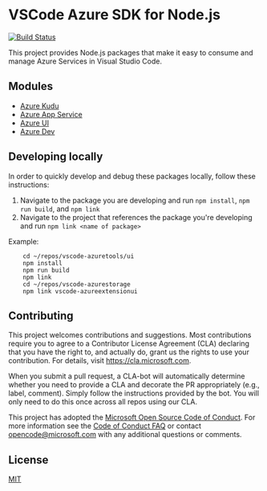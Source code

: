 # VSCode Azure SDK for Node.js

[![Build Status](https://dev.azure.com/ms-azuretools/AzCode/_apis/build/status/vscode-azuretools)](https://dev.azure.com/ms-azuretools/AzCode/_build/latest?definitionId=17)

This project provides Node.js packages that make it easy to consume and manage Azure Services in Visual Studio Code.

## Modules

* [Azure Kudu](kudu/)
* [Azure App Service](appservice/)
* [Azure UI](ui/)
* [Azure Dev](dev/)

## Developing locally

In order to quickly develop and debug these packages locally, follow these instructions:
1. Navigate to the package you are developing and run `npm install`, `npm run build`, and `npm link`
1. Navigate to the project that references the package you're developing and run `npm link <name of package>`

Example:
```
    cd ~/repos/vscode-azuretools/ui
    npm install
    npm run build
    npm link
    cd ~/repos/vscode-azurestorage
    npm link vscode-azureextensionui
```

## Contributing

This project welcomes contributions and suggestions.  Most contributions require you to agree to a
Contributor License Agreement (CLA) declaring that you have the right to, and actually do, grant us
the rights to use your contribution. For details, visit https://cla.microsoft.com.

When you submit a pull request, a CLA-bot will automatically determine whether you need to provide
a CLA and decorate the PR appropriately (e.g., label, comment). Simply follow the instructions
provided by the bot. You will only need to do this once across all repos using our CLA.

This project has adopted the [Microsoft Open Source Code of Conduct](https://opensource.microsoft.com/codeofconduct/).
For more information see the [Code of Conduct FAQ](https://opensource.microsoft.com/codeofconduct/faq/) or
contact [opencode@microsoft.com](mailto:opencode@microsoft.com) with any additional questions or comments.

## License
[MIT](LICENSE.md)